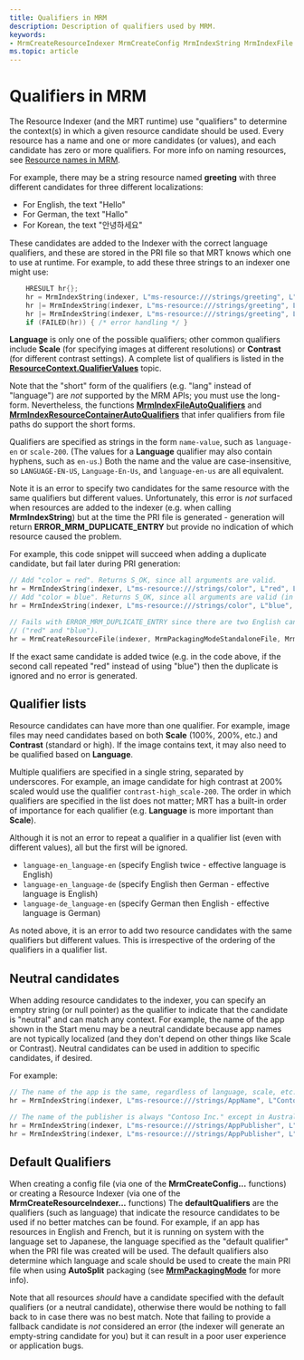 ```yaml
---
title: Qualifiers in MRM
description: Description of qualifiers used by MRM.
keywords:
- MrmCreateResourceIndexer MrmCreateConfig MrmIndexString MrmIndexFile MrmIndexEmbeddedData Menus and Other Resources
ms.topic: article
---
```


# Qualifiers in MRM

The Resource Indexer (and the MRT runtime) use "qualifiers" to determine the context(s) in which a given
resource candidate should be used. Every resource has a name and one or more candidates (or values), and 
each candidate has zero or more qualifiers. For more info on naming resources, see 
[Resource names in MRM](mrmresourcenames.md).

For example, there may be a string resource named **greeting** with three different candidates for 
three different localizations:

* For English, the text "Hello"
* For German, the text "Hallo"
* For Korean, the text "안녕하세요"

These candidates are added to the Indexer with the correct language qualifiers, and these are stored in the
PRI file so that MRT knows which one to use at runtime. For example, to add these three strings to an indexer
one might use:

```C++
    HRESULT hr{};
    hr = MrmIndexString(indexer, L"ms-resource:///strings/greeting", L"Hello", L"language-en");
    hr |= MrmIndexString(indexer, L"ms-resource:///strings/greeting", L"Hallo", L"language-de");
    hr |= MrmIndexString(indexer, L"ms-resource:///strings/greeting", L"안녕하세요", L"language-ko");
    if (FAILED(hr)) { /* error handling */ }
```

**Language** is only one of the possible qualifiers; other common qualifiers include **Scale** (for specifying
images at different resolutions) or **Contrast** (for different contrast settings).
A complete list of qualifiers is listed in the 
[**ResourceContext.QualifierValues**](/windows/windows-app-sdk/api/winrt/microsoft.windows.applicationmodel.resources.resourcecontext.qualifiervalues) 
topic. 

Note that the "short" form of the qualifiers (e.g. "lang" instead of "language") are *not* supported by the MRM APIs; 
you must use the long-form. Nevertheless, the functions [**MrmIndexFileAutoQualifiers**](mrmindexfileautoqualifiers.md) 
and [**MrmIndexResourceContainerAutoQualifiers**](mrmindexresourcecontainerautoqualifiers.md) that infer 
qualifiers from file paths do support the short forms.

Qualifiers are specified as strings in the form `name-value`, such as `language-en` or `scale-200`. 
(The values for a **Language** qualifier may also contain hyphens, such as `en-us`.) Both the name and the value 
are case-insensitive, so `LANGUAGE-EN-US`, `Language-En-Us`, and `language-en-us` are all equivalent.

Note it is an error to specify two candidates for the same resource with the same qualifiers but different
values. Unfortunately, this error is *not* surfaced when resources are added to the indexer 
(e.g. when calling **MrmIndexString**) but at the time the PRI file is generated - generation will return
**ERROR_MRM_DUPLICATE_ENTRY** but provide no indication of which resource caused the problem.

For example, this code snippet will succeed when adding a duplicate candidate, but fail later
during PRI generation:

```C++
// Add "color = red". Returns S_OK, since all arguments are valid.
hr = MrmIndexString(indexer, L"ms-resource:///strings/color", L"red", L"language-en"); 
// Add "color = blue". Returns S_OK, since all arguments are valid (in isolation).
hr = MrmIndexString(indexer, L"ms-resource:///strings/color", L"blue", L"language-en"); 

// Fails with ERROR_MRM_DUPLICATE_ENTRY since there are two English candidates for "strings/color" 
// ("red" and "blue"). 
hr = MrmCreateResourceFile(indexer, MrmPackagingModeStandaloneFile, MrmPackagingOptionsNone, fileName);
```
If the exact same candidate is added twice (e.g. in the code above, if the second call repeated "red"
instead of using "blue") then the duplicate is ignored and no error is generated.

## Qualifier lists

Resource candidates can have more than one qualifier. For example, image files may need candidates based
on both **Scale** (100%, 200%, etc.) and **Contrast** (standard or high). If the image contains text, it
may also need to be qualified based on **Language**.

Multiple qualifiers are specified in a single string, separated by underscores. For example, an image
candidate for high contrast at 200% scaled would use the qualifier `contrast-high_scale-200`. The order in
which qualifiers are specified in the list does not matter; MRT has a built-in order of importance for each 
qualifier (e.g. **Language** is more important than **Scale**).

Although it is not an error to repeat a qualifier in a qualifier list (even with different values), all but
the first will be ignored. 

* `language-en_language-en` (specify English twice - effective language is English)
* `language-en_language-de` (specify English then German - effective language is English)
* `language-de_language-en` (specify German then English - effective language is German)

As noted above, it is an error to add two resource candidates with the same qualifiers but different
values. This is irrespective of the ordering of the qualifiers in a qualifier list. 

## Neutral candidates

When adding resource candidates to the indexer, you can specify an emptry string (or null pointer) as the
qualifier to indicate that the candidate is "neutral" and can match any context. For example, the name of the
app shown in the Start menu may be a neutral candidate because app names are not typically localized
(and they don't depend on other things like Scale or Contrast). Neutral candidates can be used in addition
to specific candidates, if desired.

For example:

```C++
// The name of the app is the same, regardless of language, scale, etc.
hr = MrmIndexString(indexer, L"ms-resource:///strings/AppName", L"Contoso Widgets", nullptr); 

// The name of the publisher is always "Contoso Inc." except in Australia, where it is "Contoso PTY LTD".
hr = MrmIndexString(indexer, L"ms-resource:///strings/AppPublisher", L"Contoso Inc.", nullptr); 
hr = MrmIndexString(indexer, L"ms-resource:///strings/AppPublisher", L"Contoso PTY LTD", L"homeregion-au"); 
```

## Default Qualifiers

When creating a config file (via one of the **MrmCreateConfig...** functions) or creating a Resource Indexer
(via one of the **MrmCreateResourceIndexer...** functions) The **defaultQualifiers** are the qualifiers 
(such as language) that indicate the resource candidates to be used if no better matches can be found. 
For example, if an app has resources in English and French, but it is running on system with the language set
to Japanese, the language specified as the "default qualifier" when the PRI file was created will be used. 
The default qualifiers also determine which language and scale should be used to create the main PRI file
when using **AutoSplit** packaging (see [**MrmPackagingMode**](mrmpackagingmode.md) for more info).


Note that all resources *should* have a candidate specified with the default qualifiers (or a neutral candidate), 
otherwise there would be nothing to fall back to in case there was no best match. Note that failing
to provide a fallback candidate is *not* considered an error (the indexer will generate an empty-string
candidate for you) but it can result in a poor user experience or application bugs.
